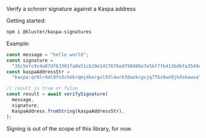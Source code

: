 Verify a schnorr signature against a Kaspa address

Getting started:

```bash
npm i @kluster/kaspa-signatures
```

Example:

```ts
const message = "hello world";
const signature =
  "35c5efc9c4a87df63301fa0e51cb29e1417676ed798486e7e5bf7fb413bdbfa3549ecb811636a31363c13fea5393202f657d020f1ee1976bef55f7386f6ace65";
const kaspaAddressStr =
  "kaspa:qr0lr4ml9fn3chekrqmjdkergxl93l4wrk3dankcgvjq776s9wn9jkdskewva";

// result is true or false
const result = await verifySignature(
  message,
  signature,
  KaspaAddress.fromString(kaspaAddressStr),
);
```

Signing is out of the scope of this library, for now.
